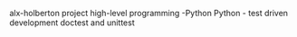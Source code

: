 alx-holberton project
high-level programming -Python
Python - test driven development
doctest and unittest